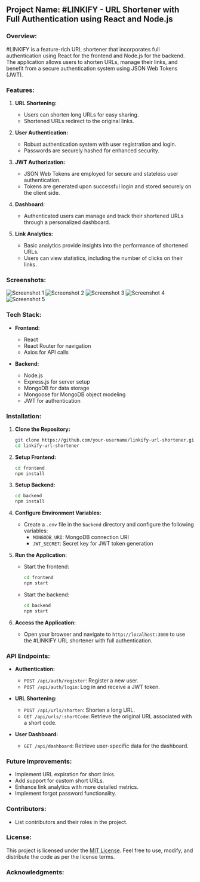 ## Project Name: #LINKIFY - URL Shortener with Full Authentication using React and Node.js

### Overview:

#LINKIFY is a feature-rich URL shortener that incorporates full authentication using React for the frontend and Node.js for the backend. The application allows users to shorten URLs, manage their links, and benefit from a secure authentication system using JSON Web Tokens (JWT).

### Features:

1. **URL Shortening:**
   - Users can shorten long URLs for easy sharing.
   - Shortened URLs redirect to the original links.

2. **User Authentication:**
   - Robust authentication system with user registration and login.
   - Passwords are securely hashed for enhanced security.

3. **JWT Authorization:**
   - JSON Web Tokens are employed for secure and stateless user authentication.
   - Tokens are generated upon successful login and stored securely on the client side.

4. **Dashboard:**
   - Authenticated users can manage and track their shortened URLs through a personalized dashboard.

5. **Link Analytics:**
   - Basic analytics provide insights into the performance of shortened URLs.
   - Users can view statistics, including the number of clicks on their links.

### Screenshots:

![Screenshot 1](https://i.ibb.co/sg7DFrd/Screenshot-102.png)
![Screenshot 2](https://i.ibb.co/Sfp04tx/Screenshot-103.png)
![Screenshot 3](https://i.ibb.co/r3qDP6B/Screenshot-105.png)
![Screenshot 4](https://i.ibb.co/q9wmPmC/Screenshot-106.png)
![Screenshot 5](https://i.ibb.co/pnSBSL6/Screenshot-107.png)

### Tech Stack:

- **Frontend:**
  - React
  - React Router for navigation
  - Axios for API calls

- **Backend:**
  - Node.js
  - Express.js for server setup
  - MongoDB for data storage
  - Mongoose for MongoDB object modeling
  - JWT for authentication

### Installation:

1. **Clone the Repository:**
   ```bash
   git clone https://github.com/your-username/linkify-url-shortener.git
   cd linkify-url-shortener
   ```

2. **Setup Frontend:**
   ```bash
   cd frontend
   npm install
   ```

3. **Setup Backend:**
   ```bash
   cd backend
   npm install
   ```

4. **Configure Environment Variables:**
   - Create a `.env` file in the `backend` directory and configure the following variables:
     - `MONGODB_URI`: MongoDB connection URI
     - `JWT_SECRET`: Secret key for JWT token generation

5. **Run the Application:**
   - Start the frontend:
     ```bash
     cd frontend
     npm start
     ```
   - Start the backend:
     ```bash
     cd backend
     npm start
     ```

6. **Access the Application:**
   - Open your browser and navigate to `http://localhost:3000` to use the #LINKIFY URL shortener with full authentication.

### API Endpoints:

- **Authentication:**
  - `POST /api/auth/register`: Register a new user.
  - `POST /api/auth/login`: Log in and receive a JWT token.

- **URL Shortening:**
  - `POST /api/urls/shorten`: Shorten a long URL.
  - `GET /api/urls/:shortCode`: Retrieve the original URL associated with a short code.

- **User Dashboard:**
  - `GET /api/dashboard`: Retrieve user-specific data for the dashboard.

### Future Improvements:

- Implement URL expiration for short links.
- Add support for custom short URLs.
- Enhance link analytics with more detailed metrics.
- Implement forgot password functionality.

### Contributors:

- List contributors and their roles in the project.

### License:

This project is licensed under the [MIT License](LICENSE). Feel free to use, modify, and distribute the code as per the license terms.

### Acknowledgments:
